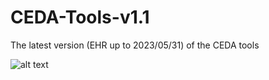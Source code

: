 # CEDA-Tools-v1.1
The latest version (EHR up to 2023/05/31) of the CEDA tools

![alt text]([http://url/to/img.png](https://github.com/Hadlock-Lab/CEDA-Tools-v1.1/blob/main/image/EHR_KP_ceda_tools_workflow7_ps2.png)https://github.com/Hadlock-Lab/CEDA-Tools-v1.1/blob/main/image/EHR_KP_ceda_tools_workflow7_ps2.png)
